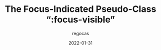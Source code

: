 ---
author: regocas
date: 2022-01-31
permalink: false
publisher: webkit
tags:
  - css
target_url: https://webkit.org/blog/12179/the-focus-indicated-pseudo-class-focus-visible/
title: The Focus-Indicated Pseudo-Class “:focus-visible”
---